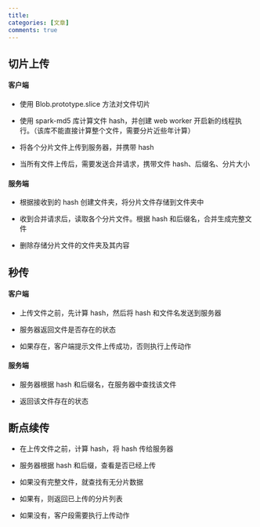 ```yaml
---
title:
categories: [文章]
comments: true
---
```


## 切片上传

#### 客户端

- 使用 Blob.prototype.slice 方法对文件切片

- 使用 spark-md5 库计算文件 hash，并创建 web worker 开启新的线程执行。（该库不能直接计算整个文件，需要分片近些年计算）

- 将各个分片文件上传到服务器，并携带 hash

- 当所有文件上传后，需要发送合并请求，携带文件 hash、后缀名、分片大小

#### 服务端

- 根据接收到的 hash 创建文件夹，将分片文件存储到文件夹中

- 收到合并请求后，读取各个分片文件。根据 hash 和后缀名，合并生成完整文件

- 删除存储分片文件的文件夹及其内容

## 秒传

#### 客户端

- 上传文件之前，先计算 hash，然后将 hash 和文件名发送到服务器

- 服务器返回文件是否存在的状态

- 如果存在，客户端提示文件上传成功，否则执行上传动作

#### 服务端

- 服务器根据 hash 和后缀名，在服务器中查找该文件

- 返回该文件存在的状态

## 断点续传

- 在上传文件之前，计算 hash，将 hash 传给服务器

- 服务器根据 hash 和后缀，查看是否已经上传

- 如果没有完整文件，就查找有无分片数据

- 如果有，则返回已上传的分片列表

- 如果没有，客户段需要执行上传动作

####
